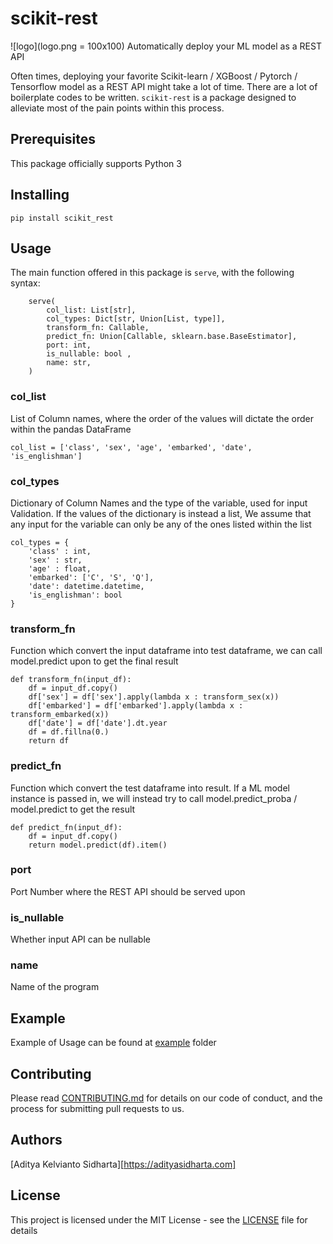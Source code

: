 # scikit-rest

![logo](logo.png = 100x100)
Automatically deploy your ML model as a REST API

Often times, deploying your favorite Scikit-learn / XGBoost / Pytorch / Tensorflow model as a REST API might take a lot of time. There are a lot of boilerplate codes to be written. `scikit-rest` is a package designed to alleviate most of the pain points within this process.
## Prerequisites

This package officially supports Python 3

## Installing
```
pip install scikit_rest
```

## Usage
The main function offered in this package is `serve`, with the following syntax:
```
    serve(
        col_list: List[str],
        col_types: Dict[str, Union[List, type]],
        transform_fn: Callable,
        predict_fn: Union[Callable, sklearn.base.BaseEstimator],
        port: int,
        is_nullable: bool ,
        name: str,
    )
```

### col_list

List of Column names, where the order of the values will dictate the order within the pandas DataFrame
```
col_list = ['class', 'sex', 'age', 'embarked', 'date', 'is_englishman']
```

### col_types

Dictionary of Column Names and the type of the variable, used for input Validation. If the values
of the dictionary is instead a list, We assume that any input for the variable can only be any of
 the ones listed within the list
```
col_types = {
    'class' : int,
    'sex' : str,
    'age' : float,
    'embarked': ['C', 'S', 'Q'],
    'date': datetime.datetime,
    'is_englishman': bool
}
```
 
 
### transform_fn

Function which convert the input dataframe into test dataframe, we can call model.predict upon to get the final result
```
def transform_fn(input_df):
    df = input_df.copy()
    df['sex'] = df['sex'].apply(lambda x : transform_sex(x))
    df['embarked'] = df['embarked'].apply(lambda x : transform_embarked(x))
    df['date'] = df['date'].dt.year
    df = df.fillna(0.)
    return df
```

### predict_fn
Function which convert the test dataframe into result. If a ML model instance is passed in, we will instead try to call model.predict_proba / model.predict to get the result
```
def predict_fn(input_df):
    df = input_df.copy()
    return model.predict(df).item()
```

### port
Port Number where the REST API should be served upon

### is_nullable
Whether input API can be nullable

### name
Name of the program


## Example
Example of Usage can be found at [example](example) folder


## Contributing
Please read [CONTRIBUTING.md](CONTRIBUTING.md) for details on our code of conduct,
 and the process for submitting pull requests to us.

## Authors
[Aditya Kelvianto Sidharta][https://adityasidharta.com]


## License
This project is licensed under the MIT License - see the [LICENSE](LICENSE) file for details

